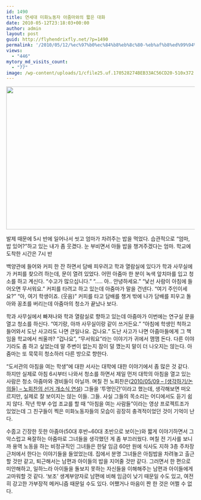 ```yaml
---
id: 1490
title: 연세대 미화노동자 아줌마와의 짧은 대화
date: 2010-05-12T23:18:03+00:00
author: admin
layout: post
guid: http://flyhendrixfly.net/?p=1490
permalink: '/2010/05/12/%ec%97%b0%ec%84%b8%eb%8c%80-%eb%af%b8%ed%99%94%eb%85%b8%eb%8f%99%ec%9e%90-%ec%95%84%ec%a4%8c%eb%a7%88%ec%99%80%ec%9d%98-%ec%a7%a7%ec%9d%80-%eb%8c%80%ed%99%94/'
views:
  - "446"
mytory_md_visits_count:
  - "77"
image: /wp-content/uploads/1/cfile25.uf.170528274BEB33AC56CD20-510x372.png
---
```

<img src="http://submania.dothome.co.kr/wp-content/uploads/1/cfile25.uf.170528274BEB33AC56CD20.png" class="aligncenter" width="510" height="383" alt="" filename="16559_87221.jpg_M510.png" filemime="image/jpeg" />
  
발제 때문에 5시 반에 일어나서 씻고 엄마가 차려주는 밥을 먹었다. 습관적으로 &#8220;엄마, 밥 있어?&#8221;하고 있는 내가 좀 웃겼다. 눈 부비면서 아들 밥을 챙겨주겠다는 엄마. 학교에 도착한 시간은 7시 반

백양관에 들어와 커피 한 잔 하면서 담배 피우려고 학과 열람실에 있다가 학과 사무실에 가 커피를 찾으려 하는데, 문이 열려 있었다. 어떤 아줌마 한 분이 녹색 앞치마를 입고 청소를 하고 계신다. &#8220;수고가 많으십니다.&#8221; &#8220;&#8230;.. 아.. 안녕하세요.&#8221; &#8220;낯선 사람이 아침에 들어오면 무서워요.&#8221; 커피를 타려고 하고 있는데 아줌마가 말을 건넨다. &#8220;여기 주인이세요?&#8221; &#8220;아, 여기 학생이죠. (웃음)&#8221; 커피를 타고 담배를 챙겨 밖에 나가 담배를 피우고 돌아와 꽁초를 버리는데 아줌마의 청소가 끝났나 보다.

학과 사무실에서 빠져나와 학과 열람실로 향하고 있는데 아줌마가 이번에는 연구실 문을 열고 청소를 하신다. &#8220;여기랑, 아까 사무실이랑 같이 쓰거든요.&#8221; &#8220;아침에 학생인 척하고 들어와서 도난 사고라도 나면 큰일나요. 겁나요.&#8221; 도난 사고가 나면 아줌마들에게 그 책임을 학교에서 씌울까? &#8220;겁나요&#8221;, &#8220;무서워요&#8221;라는 이야기가 귀에서 맴맴 돈다. 다른 이야기라도 좀 하고 싶었는데 말 주변이 없는지 잠이 덜 깼는지 말이 더 나오지는 않는다. 아줌마는 또 묵묵히 청소하러 다른 방으로 향한다. 

&#8220;도서관의 아침을 여는 학생&#8221;에 대한 서사는 대학에 대한 이야기에서 좀 많은 것 같다. 하지만 실제로 아침 6시부터 나와서 청소를 하면서 제일 먼저 대학의 아침을 열고 있는 사람은 청소 아줌마와 경비들이 아닐까. 며칠 전 노회찬은(<a href="http://flyinghendrix.tistory.com/583" target="_blank">2010/05/09 &#8211; [생각하기/논의들] &#8211; 노회찬의 선거 개소식 연설</a>) 그들을 &#8216;투명인간&#8217;이라고 했는데, 생각해보면 떠오르지만, 실제로 잘 보이지는 않는 이들. 그들. 사실 그들의 목소리는 어디에서도 듣기 쉽지 않다. 작년 학부 수업 조교를 할 때 &#8220;아침을 여는 사람들&#8221;이라는 영상 프로젝트조가 있었는데 그 친구들이 찍은 미화노동자들의 모습이 굉장히 충격적이었던 것이 기억이 난다.

수줍고 긴장한 듯한 아줌마(50대 후반~60대 초반으로 보이는)와 짧게 이야기하면서 그악스럽고 욕잘하는 아줌마로 그녀들을 생각했던 게 좀 부끄러웠다. 며칠 전 기사를 보니까 용역 노동을 하는 비정규직인 그녀들은 한달 임금 60만 원에 식사도 지하 3층 주차장 근처에서 한다는 이야기들을 들었었는데. 집에서 분명 그녀들은 아침밥을 차려놓고 출근할 것만 같고, 퇴근해서는 남편과 아이들의 밥을 지어줄 것만 같다. 그러면서 한 편으로 미안해하고, 일하느라 아이들을 돌보지 못하는 자신들을 이해해주는 남편과 아이들에게 고마워할 것 같다. &#8216;보조&#8217; 생계부양자로 남편에 비해 임금이 낮기 때문일 수도 있고, 여전히 강고한 가부장적 메커니즘 때문일 수도 있다. 어쨌거나 마음이 짠 한 것은 어쩔 수 없다.